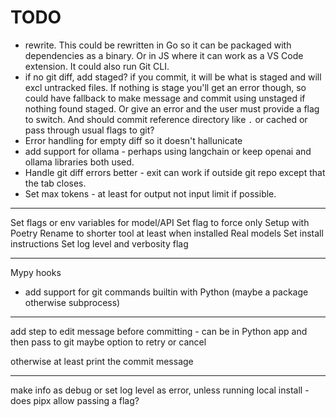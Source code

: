 # TODO

- rewrite. This could be rewritten in Go so it can be packaged with dependencies as a binary.
    Or in JS where it can work as a VS Code extension. It could also run Git CLI.
- if no git diff, add staged? if you commit, it will be what is staged and will excl untracked files. If nothing is stage you'll get an error though, so could have fallback to make message and commit using unstaged if nothing found staged. Or give an error and the user must provide a flag to switch. And should commit reference directory like `.` or cached or pass through usual flags to git?
- Error handling for empty diff so it doesn't hallunicate
- add support for ollama - perhaps using langchain or keep openai and ollama libraries both used.
- Handle git diff errors better - exit can work if outside git repo except that the tab closes.
- Set max tokens - at least for output not input limit if possible.


---

Set flags or env variables for model/API
Set flag to force only
Setup with Poetry
Rename to shorter tool at least when installed
Real models
Set install instructions
Set log level and verbosity flag

---

Mypy
hooks
- add support for git commands builtin with Python (maybe a package otherwise subprocess)


---

add step to edit message before committing - can be in Python app and then pass to git
maybe option to retry or cancel

otherwise at least print the commit message

---

make info as debug
or set log level as error, unless running local install - does pipx allow passing a flag?
